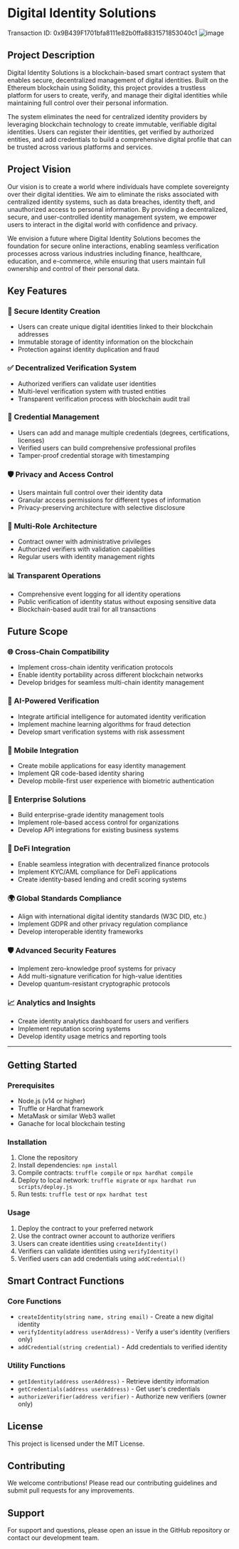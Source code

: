 # Digital Identity Solutions
Transaction ID: 0x9B439F1701bfa8111e82b0ffa8831571853040c1
![image](https://github.com/user-attachments/assets/ba62f24e-767f-4b81-bfbe-ef5c358ec53d)


## Project Description

Digital Identity Solutions is a blockchain-based smart contract system that enables secure, decentralized management of digital identities. Built on the Ethereum blockchain using Solidity, this project provides a trustless platform for users to create, verify, and manage their digital identities while maintaining full control over their personal information.

The system eliminates the need for centralized identity providers by leveraging blockchain technology to create immutable, verifiable digital identities. Users can register their identities, get verified by authorized entities, and add credentials to build a comprehensive digital profile that can be trusted across various platforms and services.

## Project Vision

Our vision is to create a world where individuals have complete sovereignty over their digital identities. We aim to eliminate the risks associated with centralized identity systems, such as data breaches, identity theft, and unauthorized access to personal information. By providing a decentralized, secure, and user-controlled identity management system, we empower users to interact in the digital world with confidence and privacy.

We envision a future where Digital Identity Solutions becomes the foundation for secure online interactions, enabling seamless verification processes across various industries including finance, healthcare, education, and e-commerce, while ensuring that users maintain full ownership and control of their personal data.

## Key Features

### 🔐 Secure Identity Creation
- Users can create unique digital identities linked to their blockchain addresses
- Immutable storage of identity information on the blockchain
- Protection against identity duplication and fraud

### ✅ Decentralized Verification System
- Authorized verifiers can validate user identities
- Multi-level verification system with trusted entities
- Transparent verification process with blockchain audit trail

### 📜 Credential Management
- Users can add and manage multiple credentials (degrees, certifications, licenses)
- Verified users can build comprehensive professional profiles
- Tamper-proof credential storage with timestamping

### 🛡️ Privacy and Access Control
- Users maintain full control over their identity data
- Granular access permissions for different types of information
- Privacy-preserving architecture with selective disclosure

### 👥 Multi-Role Architecture
- Contract owner with administrative privileges
- Authorized verifiers with validation capabilities
- Regular users with identity management rights

### 📊 Transparent Operations
- Comprehensive event logging for all identity operations
- Public verification of identity status without exposing sensitive data
- Blockchain-based audit trail for all transactions

## Future Scope

### 🌐 Cross-Chain Compatibility
- Implement cross-chain identity verification protocols
- Enable identity portability across different blockchain networks
- Develop bridges for seamless multi-chain identity management

### 🤖 AI-Powered Verification
- Integrate artificial intelligence for automated identity verification
- Implement machine learning algorithms for fraud detection
- Develop smart verification systems with risk assessment

### 📱 Mobile Integration
- Create mobile applications for easy identity management
- Implement QR code-based identity sharing
- Develop mobile-first user experience with biometric authentication

### 🏢 Enterprise Solutions
- Build enterprise-grade identity management tools
- Implement role-based access control for organizations
- Develop API integrations for existing business systems

### 🔗 DeFi Integration
- Enable seamless integration with decentralized finance protocols
- Implement KYC/AML compliance for DeFi applications
- Create identity-based lending and credit scoring systems

### 🌍 Global Standards Compliance
- Align with international digital identity standards (W3C DID, etc.)
- Implement GDPR and other privacy regulation compliance
- Develop interoperable identity frameworks

### 🛡️ Advanced Security Features
- Implement zero-knowledge proof systems for privacy
- Add multi-signature verification for high-value identities
- Develop quantum-resistant cryptographic protocols

### 📈 Analytics and Insights
- Create identity analytics dashboard for users and verifiers
- Implement reputation scoring systems
- Develop identity usage metrics and reporting tools

---

## Getting Started

### Prerequisites
- Node.js (v14 or higher)
- Truffle or Hardhat framework
- MetaMask or similar Web3 wallet
- Ganache for local blockchain testing

### Installation
1. Clone the repository
2. Install dependencies: `npm install`
3. Compile contracts: `truffle compile` or `npx hardhat compile`
4. Deploy to local network: `truffle migrate` or `npx hardhat run scripts/deploy.js`
5. Run tests: `truffle test` or `npx hardhat test`

### Usage
1. Deploy the contract to your preferred network
2. Use the contract owner account to authorize verifiers
3. Users can create identities using `createIdentity()`
4. Verifiers can validate identities using `verifyIdentity()`
5. Verified users can add credentials using `addCredential()`

## Smart Contract Functions

### Core Functions
- `createIdentity(string name, string email)` - Create a new digital identity
- `verifyIdentity(address userAddress)` - Verify a user's identity (verifiers only)
- `addCredential(string credential)` - Add credentials to verified identity

### Utility Functions
- `getIdentity(address userAddress)` - Retrieve identity information
- `getCredentials(address userAddress)` - Get user's credentials
- `authorizeVerifier(address verifier)` - Authorize new verifiers (owner only)

## License
This project is licensed under the MIT License.

## Contributing
We welcome contributions! Please read our contributing guidelines and submit pull requests for any improvements.

## Support
For support and questions, please open an issue in the GitHub repository or contact our development team.
